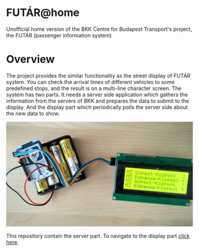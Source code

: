 # FUTÁR@home
Unofficial home version of the BKK Centre for Budapest Transport's project, the FUTÁR (passenger information system)

# Overview

The project provides the similar functionality as the street display of FUTÁR system. You can check the arrival times of different vehicles to some predefined stops, and the result is on a multi-line character screen. The system has two parts. It needs a server side application which gathers the information from the servers of BKK and prepares the data to submit to the display. And the display part which periodically polls the server side about the new data to show.

![Photo](https://raw.githubusercontent.com/ivanszkypeter/futar-home-nodemcu/master/images/FUTAR-Photo.jpg)

This repository contain the server part. To navigate to the display part [click here](https://github.com/ivanszkypeter/futar-home-nodemcu).